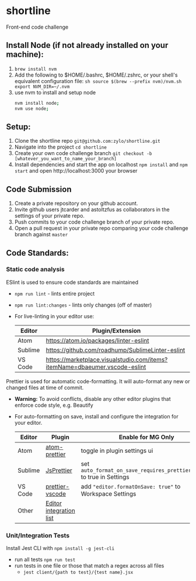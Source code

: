 # shortline

Front-end code challenge

## Install Node (if not already installed on your machine):

1.  `brew install nvm`
2.  Add the following to $HOME/.bashrc, $HOME/.zshrc, or your shell's
    equivalent configuration file:
    `sh source $(brew --prefix nvm)/nvm.sh export NVM_DIR=~/.nvm`
3.  use nvm to install and setup node
    ```sh
    nvm install node;
    nvm use node;
    ```

## Setup:

1.  Clone the shortline repo `git@github.com:zylo/shortline.git`
2.  Navigate into the project `cd shortline`
3.  Create your own code challenge branch `git checkout -b [whatever_you_want_to_name_your_branch]`
3.  Install dependencies and start the app on localhost `npm install` and `npm start` and open http://localhost:3000 your browser

## Code Submission
1.  Create a private repository on your github account.
2.  Invite github users jtcarder and astoltzfus as collaborators in the settings of your private repo.
2.  Push commits to your code challenge branch of your private repo.
3.  Open a pull request in your private repo comparing your code challenge branch against `master`  


## Code Standards:

### Static code analysis

ESlint is used to ensure code standards are maintained

- `npm run lint` - lints entire project
- `npm run lint:changes` - lints only changes (off of master)
- For live-linting in your editor use:

  | Editor  | Plugin/Extension                                                           |
  | ------- | -------------------------------------------------------------------------- |
  | Atom    | https://atom.io/packages/linter-eslint                                     |
  | Sublime | https://github.com/roadhump/SublimeLinter-eslint                           |
  | VS Code | https://marketplace.visualstudio.com/items?itemName=dbaeumer.vscode-eslint |

Prettier is used for automatic code-formatting. It will auto-format any new or changed files at time of commit.

- **Warning:** To avoid conflicts, disable any other editor plugins that enforce code style, e.g. Beautify
- For auto-formatting on save, install and configure the integration for your editor.

  | Editor  | Plugin                                                                                        | Enable for MG Only                                                     |
  | ------- | --------------------------------------------------------------------------------------------- | ---------------------------------------------------------------------- |
  | Atom    | [atom-prettier](https://atom.io/packages/prettier-atom)                                       | toggle in plugin settings ui                                           |
  | Sublime | [JsPrettier](https://packagecontrol.io/packages/JsPrettier)                                   | set `auto_format_on_save_requires_prettier_config` to true in Settings |
  | VS Code | [prettier-vscode](https://marketplace.visualstudio.com/items?itemName=esbenp.prettier-vscode) | add `"editor.formatOnSave: true"` to Workspace Settings                |
  | Other   | [Editor integration list](https://prettier.io/docs/en/editors.html)                           |                                                                        |

### Unit/Integration Tests

Install Jest CLI with `npm install -g jest-cli`

- run all tests `npm run test`
- run tests in one file or those that match a regex across all files
  - `jest client/{path to test}/{test name}.jsx`
